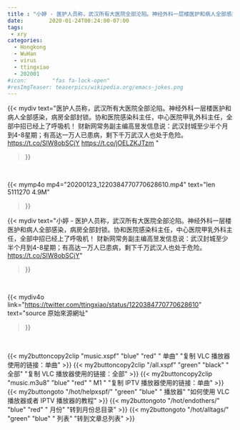 ```yaml
---
title : "小婷 - 医护人员称，武汉所有大医院全部沦陷。神经外科一层楼医护和病人全部感染，病房全部封锁。协和医院感染科主任，中心医院甲乳外科主任，全部中招已经上了呼吸机！  财新网常务副主编高昱发信息说：武汉封城至少半个月到4-8星期；有高达一万人已患病，剩下千万武汉人也处于危险。https://t.co/SlW8obSCjY"
date:        2020-01-24T00:24:00-07:00
tags:
 - xry
categories:
  - Hongkong
  - WuHan
  - virus
  - ttingxiao
  - 202001
#icon:        "fas fa-lock-open"
#resImgTeaser: teaserpics/wikipedia.org/emacs-jokes.png
---
```


{{< mydiv text="医护人员称，武汉所有大医院全部沦陷。神经外科一层楼医护和病人全部感染，病房全部封锁。协和医院感染科主任，中心医院甲乳外科主任，全部中招已经上了呼吸机！  财新网常务副主编高昱发信息说：武汉封城至少半个月到4-8星期；有高达一万人已患病，剩下千万武汉人也处于危险。https://t.co/SlW8obSCjY https://t.co/jOELZKJTzm "
>}}
<br>


{{< mymp4o mp4="20200123_1220384770770628610.mp4"
text="len 5111270    4.9M"
>}}


{{< mydiv text="小婷 - 医护人员称，武汉所有大医院全部沦陷。神经外科一层楼医护和病人全部感染，病房全部封锁。协和医院感染科主任，中心医院甲乳外科主任，全部中招已经上了呼吸机！  财新网常务副主编高昱发信息说：武汉封城至少半个月到4-8星期；有高达一万人已患病，剩下千万武汉人也处于危险。https://t.co/SlW8obSCjY"
>}}
<br>

{{< mydiv4o link="https://twitter.com/ttingxiao/status/1220384770770628610"
text="source 原始來源網址"
>}}


<br>

{{< my2buttoncopy2clip "music.xspf"        "blue"   "red"    " 单曲"  "复制 VLC 播放器使用的链接：单曲" >}} {{< my2buttoncopy2clip "/all.xspf"         "green"  "black"  " 全部"  "复制 VLC 播放器使用的链接：全部" >}} {{< my2buttoncopy2clip "music.m3u8"        "blue"   "red"    " M1 "    "复制 IPTV 播放器使用的链接：单曲" >}} {{< my2buttongoto      "/hot/helpxspf/"    "green"  "blue"   " 播放器" "如何使用 VLC 播放器或者 IPTV 播放器的教程" >}} {{< my2buttongoto      "/hot/endothers/"   "blue"   "red"    " 月份"   "转到月份总目录" >}} {{< my2buttongoto      "/hot/alltags/"     "green"  "blue"   " 列表"   "转到文章总列表" >}} 

